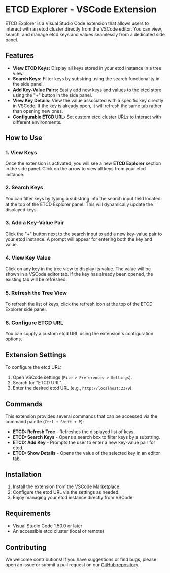 # ETCD Explorer - VSCode Extension

ETCD Explorer is a Visual Studio Code extension that allows users to interact with an etcd cluster directly from the VSCode editor. You can view, search, and manage etcd keys and values seamlessly from a dedicated side panel.

## Features

- **View ETCD Keys:** Display all keys stored in your etcd instance in a tree view.
- **Search Keys:** Filter keys by substring using the search functionality in the side panel.
- **Add Key-Value Pairs:** Easily add new keys and values to the etcd store using the "+" button in the side panel.
- **View Key Details:** View the value associated with a specific key directly in VSCode. If the key is already open, it will refresh the same tab rather than opening new ones.
- **Configurable ETCD URL:** Set custom etcd cluster URLs to interact with different environments.

## How to Use

### 1. View Keys
Once the extension is activated, you will see a new **ETCD Explorer** section in the side panel. Click on the arrow to view all keys from your etcd instance.

### 2. Search Keys
You can filter keys by typing a substring into the search input field located at the top of the ETCD Explorer panel. This will dynamically update the displayed keys.

### 3. Add a Key-Value Pair
Click the "+" button next to the search input to add a new key-value pair to your etcd instance. A prompt will appear for entering both the key and value.

### 4. View Key Value
Click on any key in the tree view to display its value. The value will be shown in a VSCode editor tab. If the key has already been opened, the existing tab will be refreshed.

### 5. Refresh the Tree View
To refresh the list of keys, click the refresh icon at the top of the ETCD Explorer side panel.

### 6. Configure ETCD URL
You can supply a custom etcd URL using the extension's configuration options.

## Extension Settings

To configure the etcd URL:

1. Open VSCode settings (`File > Preferences > Settings`).
2. Search for "ETCD URL".
3. Enter the desired etcd URL (e.g., `http://localhost:2379`).

## Commands

This extension provides several commands that can be accessed via the command palette (`Ctrl + Shift + P`):

- **ETCD: Refresh Tree** - Refreshes the displayed list of keys.
- **ETCD: Search Keys** - Opens a search box to filter keys by a substring.
- **ETCD: Add Key** - Prompts the user to enter a new key-value pair for etcd.
- **ETCD: Show Details** - Opens the value of the selected key in an editor tab.

## Installation

1. Install the extension from the [VSCode Marketplace](https://marketplace.visualstudio.com/).
2. Configure the etcd URL via the settings as needed.
3. Enjoy managing your etcd instance directly from VSCode!

## Requirements

- Visual Studio Code 1.50.0 or later
- An accessible etcd cluster (local or remote)

## Contributing

We welcome contributions! If you have suggestions or find bugs, please open an issue or submit a pull request on our [GitHub repository](https://github.com/imkrishnaagrawal/vetcd).

